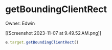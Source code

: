 # getBoundingClientRect

Owner: Edwin

[[Screenshot 2023-11-07 at 9.49.52 AM.png]]

```jsx
e.target.getBoundingClientRect()
```